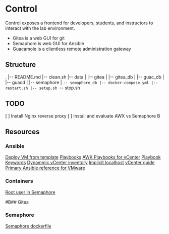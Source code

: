 # Control

Control exposes a frontend for developers, students, and instructors to interact with the lab environment. 

- Gitea is a web GUI for git
- Semaphore is web GUI for Ansible
- Guacamole is a clientless remote administration gateway

## Structure
.
|-- README.md
|-- clean.sh
|-- data
|   |-- gitea
|   |-- gitea_db
|   |-- guac_db
|   |-- guacd
|   |-- semaphore
|   `-- semaphore_db
|-- docker-compose.yml
|-- restart.sh
|-- setup.sh
`-- stop.sh

## TODO

[ ] Install Nginx reverse proxy
[ ] Install and evaluate AWX vs Semaphore
B
## Resources
 
### Ansible
[Deploy VM from template](https://docs.ansible.com/ansible/latest/scenario_guides/vmware_scenarios/scenario_clone_template.html)
[Playbooks](https://docs.ansible.com/ansible/latest/user_guide/playbooks_intro.html)
[AWK Playbooks for vCenter](https://www.robvit.com/ansible-tower-awx/ansible-vmware-playbook-examples/)
[Playbook Keywords](https://docs.ansible.com/ansible/latest/reference_appendices/playbooks_keywords.html)
[Dynammic vCenter inventory](http://vcloud-lab.com/entries/devops/ansible-for-vmwary-using-vmware-vm-inventory-dynamic-inventory-plugin)
[Implicit localhost](https://docs.ansible.com/ansible/2.6/inventory/implicit_localhost.html)
[vCenter guide](https://pelegit.co.il/how-to-run-ansible-on-vcenter/)
[Primary Ansible reference for VMware](https://docs.ansible.com/ansible/latest/collections/community/vmware/index.html#scenario-guide)

### Containers
[Root user in Semaphore](https://stackoverflow.com/questions/61683448/how-to-run-bash-as-user-root-on-alpine-images-with-docker-su-must-be-suid-to-w)

#B## Gitea

### Semaphore
[Semaphore dockerfile](https://github.com/ansible-semaphore/semaphore/blob/develop/deployment/docker/dev/Dockerfile)

